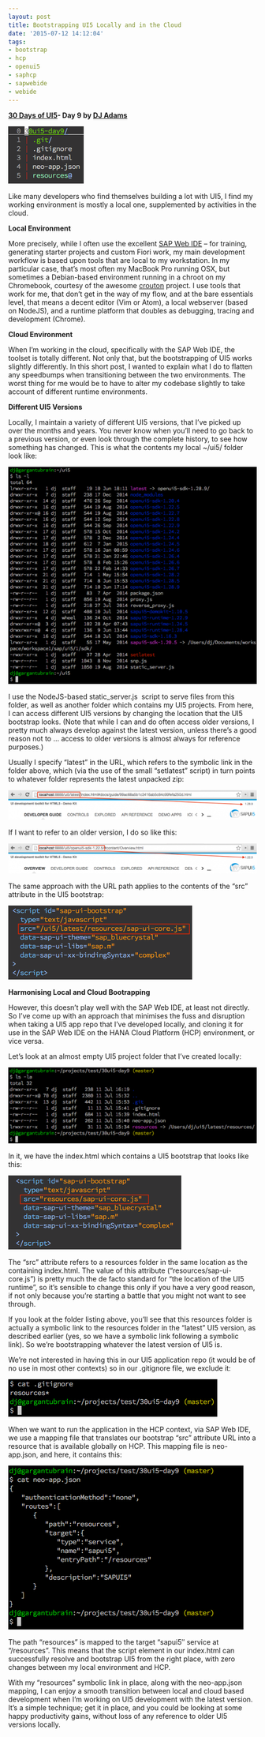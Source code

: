 ```yaml
---
layout: post
title: Bootstrapping UI5 Locally and in the Cloud
date: '2015-07-12 14:12:04'
tags:
- bootstrap
- hcp
- openui5
- saphcp
- sapwebide
- webide
---
```


**[30 Days of UI5](http://pipetree.com/qmacro/blog/2015/07/04/30-days-of-ui5/)- Day 9 by [DJ Adams](http://pipetree.com/qmacro/)**

![Screenshot of files in a UI5 app directory](/content/images/2018/02/Screen-Shot-2015-07-11-at-16.05.52.png)

Like many developers who find themselves building a lot with UI5, I find my working environment is mostly a local one, supplemented by activities in the cloud.

**Local Environment**

More precisely, while I often use the excellent [SAP Web IDE](http://scn.sap.com/docs/DOC-55465) – for training, generating starter projects and custom Fiori work, my main development workflow is based upon tools that are local to my workstation. In my particular case, that’s most often my MacBook Pro running OSX, but sometimes a Debian-based environment running in a chroot on my Chromebook, courtesy of the awesome [crouton](https://github.com/dnschneid/crouton) project. I use tools that work for me, that don’t get in the way of my flow, and at the bare essentials level, that means a decent editor (Vim or Atom), a local webserver (based on NodeJS), and a runtime platform that doubles as debugging, tracing and development (Chrome).

**Cloud Environment**

When I’m working in the cloud, specifically with the SAP Web IDE, the toolset is totally different. Not only that, but the bootstrapping of UI5 works slightly differently. In this short post, I wanted to explain what I do to flatten any speedbumps when transitioning between the two environments. The worst thing for me would be to have to alter my codebase slightly to take account of different runtime environments.

**Different UI5 Versions**

Locally, I maintain a variety of different UI5 versions, that I’ve picked up over the months and years. You never know when you’ll need to go back to a previous version, or even look through the complete history, to see how something has changed. This is what the contents my local ~/ui5/ folder look like:

![Screenshot of my ui5 directory](/content/images/2018/02/Screen-Shot-2015-07-11-at-16.37.15-624x545.png)

I use the NodeJS-based static_server.js  script to serve files from this folder, as well as another folder which contains my UI5 projects. From here, I can access different UI5 versions by changing the location that the UI5 bootstrap looks. (Note that while I can and do often access older versions, I pretty much always develop against the latest version, unless there’s a good reason not to … access to older versions is almost always for reference purposes.)

Usually I specify “latest” in the URL, which refers to the symbolic link in the folder above, which (via the use of the small “setlatest” script) in turn points to whatever folder represents the latest unpacked zip:

![Screenshot showing relation of local URL and UI5 version](/content/images/2018/02/Screen-Shot-2015-07-11-at-16.10.56-624x75.png)

If I want to refer to an older version, I do so like this:

![Screenshot of another relation between local URL and UI5 version](/content/images/2018/02/Screen-Shot-2015-07-11-at-16.11.11-624x75.png)

The same approach with the URL path applies to the contents of the “src” attribute in the UI5 bootstrap:

![UI5 bootstrap with latest UI5 version](/content/images/2018/02/Screen-Shot-2015-07-12-at-08.50.35.png)

**Harmonising Local and Cloud Bootrapping**

However, this doesn’t play well with the SAP Web IDE, at least not directly. So I’ve come up with an approach that minimises the fuss and disruption when taking a UI5 app repo that I’ve developed locally, and cloning it for use in the SAP Web IDE on the HANA Cloud Platform (HCP) environment, or vice versa.

Let’s look at an almost empty UI5 project folder that I’ve created locally:

![app directory structure showing symbolic link for resources](/content/images/2018/02/Screen-Shot-2015-07-11-at-16.22.18-624x191.png)

In it, we have the index.html which contains a UI5 bootstrap that looks like this:

![UI5 bootstrap with relative reference to resources](/content/images/2018/02/Screen-Shot-2015-07-12-at-08.50.49.png)

The “src” attribute refers to a resources folder in the same location as the containing index.html. The value of this attribute (“resources/sap-ui-core.js”) is pretty much the de facto standard for “the location of the UI5 runtime”, so it’s sensible to change this only if you have a very good reason, if not only because you’re starting a battle that you might not want to see through.

If you look at the folder listing above, you’ll see that this resources folder is actually a symbolic link to the resources folder in the “latest” UI5 version, as described earlier (yes, so we have a symbolic link following a symbolic link). So we’re bootstrapping whatever the latest version of UI5 is.

We’re not interested in having this in our UI5 application repo (it would be of no use in most other contexts) so in our .gitignore file, we exclude it:

![contents of .gitignore](/content/images/2018/02/Screen-Shot-2015-07-11-at-16.23.26.png)

When we want to run the application in the HCP context, via SAP Web IDE, we use a mapping file that translates our bootstrap “src” attribute URL into a resource that is available globally on HCP. This mapping file is neo-app.json, and here, it contains this:

![contents of neo-app.json](/content/images/2018/02/Screen-Shot-2015-07-11-at-16.25.20.png)

The path “resources” is mapped to the target “sapui5″ service at “/resources”. This means that the script element in our index.html can successfully resolve and bootstrap UI5 from the right place, with zero changes between my local environment and HCP.

With my “resources” symbolic link in place, along with the neo-app.json mapping, I can enjoy a smooth transition between local and cloud based development when I’m working on UI5 development with the latest version. It’s a simple technique; get it in place, and you could be looking at some happy productivity gains, without loss of any reference to older UI5 versions locally.


